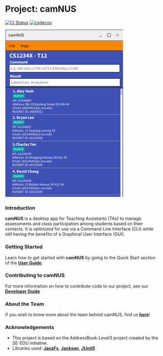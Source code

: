 # Project: camNUS

[![CI Status](https://github.com/se-edu/addressbook-level3/workflows/Java%20CI/badge.svg)](https://github.com/AY2122S2-CS2103T-W13-2/tp/actions) 
[![codecov](https://codecov.io/gh/AY2122S2-CS2103T-W13-2/tp/branch/master/graph/badge.svg?token=6C0U9C1K7K)](https://codecov.io/gh/AY2122S2-CS2103T-W13-2/tp)

![Ui](docs/images/Ui.png)

### Introduction
**camNUS** is a desktop app for Teaching Assistants (TAs) to manage assessments and class participation among students based on their contacts. It is optimized for use via a Command Line Interface (CLI) while still having the benefits of a Graphical User Interface (GUI).

### Getting Started
Learn how to get started with **camNUS** by going to the Quick Start section of the [**User Guide**](https://ay2122s2-cs2103t-w13-2.github.io/tp/UserGuide.html#quick-start).

### Contributing to camNUS
For more information on how to contribute code to our project, see our [**Developer Guide**](https://ay2122s2-cs2103t-w13-2.github.io/tp/DeveloperGuide.html)

### About the Team
If you wish to know more about the team behind camNUS, find us [**here**](https://ay2122s2-cs2103t-w13-2.github.io/tp/AboutUs.html)!

### Acknowledgements
* This project is based on the AddressBook-Level3 project created by the SE-EDU initiative.
* Libraries used: [**JavaFx**](https://openjfx.io/), [**Jackson**](https://github.com/FasterXML/jackson), [**JUnit5**](https://github.com/junit-team/junit5)

